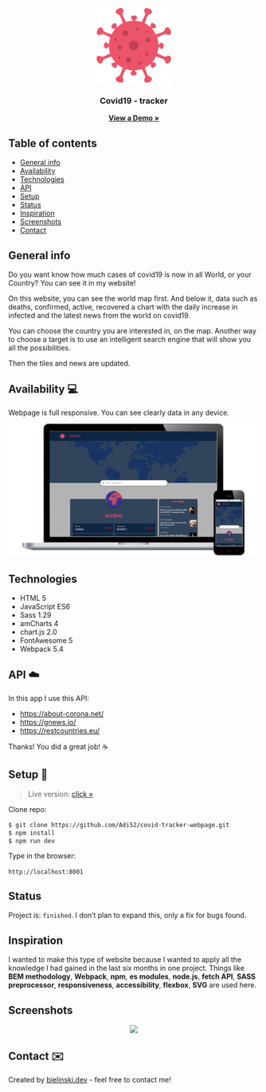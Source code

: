 <p align="center">
  <img src="readme_img/logo.png" width="150">
  <h3 align="center">Covid19 - tracker</h3>
  <p align="center">
    <a href="https://adi52.github.io/covid-tracker-webpage/dist/index.html"><strong>View a Demo »</strong></a>
  </p>
</p>


## Table of contents
* [General info](#general-info)
* [Availability](#availability-:computer:)
* [Technologies](#technologies)
* [API](#API-:cloud:)
* [Setup](#setup-:dvd:)
* [Status](#status)
* [Inspiration](#inspiration)
* [Screenshots](#screenshots)
* [Contact](#contact)

## General info

Do you want know how much cases of covid19 is now in all World, or your Country? You can see it in my website!

On this website, you can see the world map first. And below it, data such as deaths, confirmed, active, recovered a chart with the daily increase in infected and the latest news from the world on covid19.

You can choose the country you are interested in, on the map. Another way to choose a target is to use an intelligent search engine that will show you all the possibilities.

Then the tiles and news are updated.

## Availability :computer:
Webpage is full responsive. You can see clearly data in any device.

<p align="center">
  <img src="readme_img/responsive-design.png">
</p>

## Technologies 
- HTML 5
- JavaScript ES6
- Sass 1.29
- amCharts 4
- chart.js 2.0
- FontAwesome 5
- Webpack 5.4

## API :cloud:
In this app I use this API:
- https://about-corona.net/
- https://gnews.io/
- https://restcountries.eu/

Thanks! You did a great job! :coffee:

## Setup :dvd:

> Live version: [click »](https://adi52.github.io/covid-tracker-webpage/dist/index.html)

Clone repo: 
```
$ git clone https://github.com/Adi52/covid-tracker-webpage.git 
$ npm install 
$ npm run dev
```
Type in the browser:  

`http://localhost:8001`

## Status
Project is: `finished`. I don’t plan to expand this, only a fix for bugs found.


## Inspiration
I wanted to make this type of website because I wanted to apply all the knowledge I had gained in the last six months in one project. Things like **BEM methodology**, **Webpack**, **npm**, **es modules**, **node.js**, **fetch API**, **SASS preprocessor**, **responsiveness**, **accessibility**, **flexbox**, **SVG** are used here.

## Screenshots

<p align="center">
  <img src="readme_images/ ">
</p>

## Contact :envelope:
Created by [bielinski.dev](https://github.com/adi52) - feel free to contact me!
